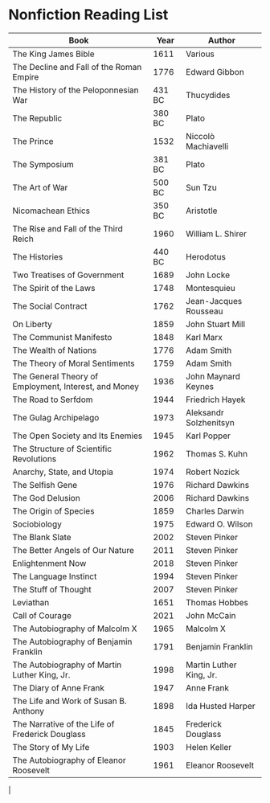 # Nonfiction Reading List

| Book | Year | Author |
| --- | --- | --- |
| The King James Bible | 1611 | Various |
| The Decline and Fall of the Roman Empire | 1776 | Edward Gibbon |
| The History of the Peloponnesian War | 431 BC | Thucydides |
| The Republic | 380 BC | Plato |
| The Prince | 1532 | Niccolò Machiavelli |
| The Symposium | 381 BC | Plato |
| The Art of War | 500 BC | Sun Tzu |
| Nicomachean Ethics | 350 BC | Aristotle |
| The Rise and Fall of the Third Reich | 1960 | William L. Shirer |
| The Histories | 440 BC | Herodotus |
| Two Treatises of Government | 1689 | John Locke |
| The Spirit of the Laws | 1748 | Montesquieu |
| The Social Contract | 1762 | Jean-Jacques Rousseau |
| On Liberty | 1859 | John Stuart Mill |
| The Communist Manifesto | 1848 | Karl Marx |
| The Wealth of Nations | 1776 | Adam Smith |
| The Theory of Moral Sentiments | 1759 | Adam Smith |
| The General Theory of Employment, Interest, and Money | 1936 | John Maynard Keynes |
| The Road to Serfdom | 1944 | Friedrich Hayek |
| The Gulag Archipelago | 1973 | Aleksandr Solzhenitsyn |
| The Open Society and Its Enemies | 1945 | Karl Popper |
| The Structure of Scientific Revolutions | 1962 | Thomas S. Kuhn |
| Anarchy, State, and Utopia | 1974 | Robert Nozick |
| The Selfish Gene | 1976 | Richard Dawkins |
| The God Delusion | 2006 | Richard Dawkins |
| The Origin of Species | 1859 | Charles Darwin |
| Sociobiology | 1975 | Edward O. Wilson |
| The Blank Slate | 2002 | Steven Pinker |
| The Better Angels of Our Nature | 2011 | Steven Pinker |
| Enlightenment Now | 2018 | Steven Pinker |
| The Language Instinct | 1994 | Steven Pinker |
| The Stuff of Thought | 2007 | Steven Pinker |
| Leviathan | 1651 | Thomas Hobbes |
| Call of Courage | 2021 | John McCain |
| The Autobiography of Malcolm X | 1965 | Malcolm X |
| The Autobiography of Benjamin Franklin | 1791 | Benjamin Franklin |
| The Autobiography of Martin Luther King, Jr. | 1998 | Martin Luther King, Jr. |
| The Diary of Anne Frank | 1947 | Anne Frank |
| The Life and Work of Susan B. Anthony | 1898 | Ida Husted Harper |
| The Narrative of the Life of Frederick Douglass | 1845 | Frederick Douglass |
| The Story of My Life | 1903 | Helen Keller |
| The Autobiography of Eleanor Roosevelt | 1961 | Eleanor Roosevelt |
| 